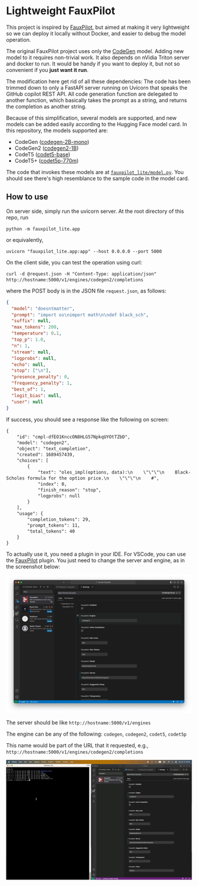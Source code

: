 # Lightweight FauxPilot

This project is inspired by
[FauxPilot](https://github.com/fauxpilot/fauxpilot), but aimed at making it
very lightweight so we can deploy it locally without Docker, and easier to
debug the model operation.

The original FauxPilot project uses only the
[CodeGen](https://huggingface.co/Salesforce/codegen-2B-mono) model. Adding new
model to it requires non-trivial work. It also depends on nVidia Triton server
and docker to run. It would be handy if you want to deploy it, but not so
convenient if you **just want it run**.

The modification here get rid of all these dependencies: The code has been
trimmed down to only a FastAPI server running on Uvicorn that speaks the GitHub
copilot REST API. All code generation function are delegated to another
function, which basically takes the prompt as a string, and returns the
completion as another string.

Because of this simplification, several models are supported, and new models
can be added easily according to the Hugging Face model card. In this
repository, the models supported are:

- CodeGen ([codegen-2B-mono](https://huggingface.co/Salesforce/codegen-2B-mono))
- CodeGen2 ([codegen2-1B](https://huggingface.co/Salesforce/codegen2-1B))
- CodeT5 ([codet5-base](https://huggingface.co/Salesforce/codet5-base))
- CodeT5+ ([codet5p-770m](https://huggingface.co/Salesforce/codet5p-770m))

The code that invokes these models are at [`fauxpilot_lite/model.py`](https://github.com/righthandabacus/fauxpilot_lite/blob/master/fauxpilot_lite/model.py). You should
see there's high resemblance to the sample code in the model card.

## How to use

On server side, simply run the uvicorn server. At the root directory of this repo, run

    python -m fauxpilot_lite.app

or equivalently,

    uvicorn "fauxpilot_lite.app:app" --host 0.0.0.0 --port 5000

On the client side, you can test the operation using curl:

    curl -d @request.json -H "Content-Type: application/json" http://hostname:5000/v1/engines/codegen2/completions

where the POST body is in the JSON file `request.json`, as follows:

```json
{
  "model": "doesntmatter",
  "prompt": "import os\nimport math\n\ndef black_sch",
  "suffix": null,
  "max_tokens": 200,
  "temperature": 0.1,
  "top_p": 1.0,
  "n": 1,
  "stream": null,
  "logprobs": null,
  "echo": null,
  "stop": ["\n"],
  "presence_penalty": 0,
  "frequency_penalty": 1,
  "best_of": 1,
  "logit_bias": null,
  "user": null
}
```

If success, you should see a response like the following on screen:

```
{
    "id": "cmpl-dfEO1KnccON8HLG57NpkqUYOtTZbD",
    "model": "codegen2",
    "object": "text_completion",
    "created": 1689457439,
    "choices": [
        {
            "text": "oles_impl(options, data):\n    \"\"\"\n    Black-Scholes formula for the option price.\n    \"\"\"\n    #",
            "index": 0,
            "finish_reason": "stop",
            "logprobs": null
        }
    ],
    "usage": {
        "completion_tokens": 29,
        "prompt_tokens": 11,
        "total_tokens": 40
    }
}
```

To actually use it, you need a plugin in your IDE. For VSCode, you can use the
[FauxPilot](https://marketplace.visualstudio.com/items?itemName=Venthe.fauxpilot)
plugin. You just need to change the server and engine, as in the screenshot
below:

![](img/fauxpilot_config.png)

The server should be like `http://hostname:5000/v1/engines`

The engine can be any of the following: `codegen`, `codegen2`, `codet5`, `codet5p`

This name would be part of the URL that it requested, e.g., `http://hostname:5000/v1/engines/codegen2/completions`

![](img/demo.gif)
